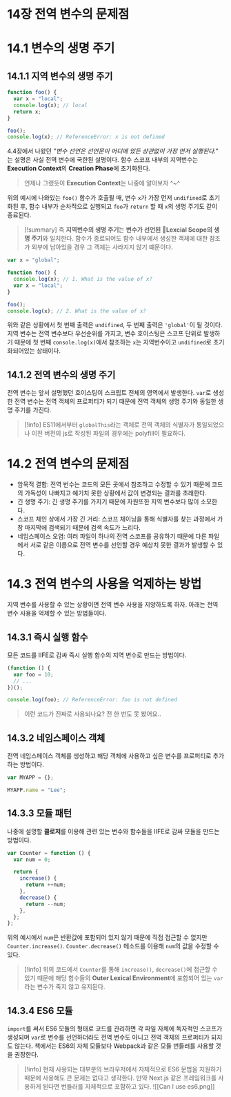 # 14장 전역 변수의 문제점

# 14.1 변수의 생명 주기

## 14.1.1 지역 변수의 생명 주기

```javascript
function foo() {
  var x = "local";
  console.log(x); // local
  return x;
}

foo();
console.log(x); // ReferenceError: x is not defined
```

4.4장에서 나왔던 _"변수 선언은 선언문이 어디에 있든 상관없이 가장 먼저 실행된다."_ 는 설명은 사실 전역 변수에 국한된 설명이다. 함수 스코프 내부의 지역번수는 **Execution Context**의 **Creation Phase**에 초기화된다.

> 언제나 그랬듯이 **Execution Context**는 나중에 알아보자 ^~^

위의 예시에 나와있는 `foo()` 함수가 호출될 때, 변수 `x`가 가장 먼저 `undifined`로 초기화된 후, 함수 내부가 순차적으로 실행되고 `foo`가 `return` 할 때 `x`의 생명 주기도 같이 종료된다.

> [!summary]
> 즉 **지역번수의 생명 주기**는 **변수가 선언된 Lexcial Scope의 생명 주기**와 일치한다. 함수가 종료되어도 함수 내부에서 생성한 객체에 대한 참조가 외부에 남아있을 경우 그 객체는 사라지지 않기 떄문이다.

```javascript
var x = "global";

function foo() {
  console.log(x); // 1. What is the value of x?
  var x = "local";
}

foo();
console.log(x); // 2. What is the value of x?
```

위와 같은 상황에서 첫 번째 출력은 `undifined`, 두 번째 출력은 `'global'`이 될 것이다. 지역 변수는 전역 변수보다 우선순위를 가지고, 변수 호이스팅은 스코프 단위로 발생하기 때문에 첫 번째 `console.log(x)`에서 참조하는 `x`는 지역번수이고 `undifined`로 초기화되어있는 상태이다.

## 14.1.2 전역 변수의 생명 주기

전역 변수는 앞서 설명했던 호이스팅이 스크립트 전체의 영역에서 발생한다. `var`로 생성한 전역 변수는 전역 객체의 프로퍼티가 되기 때문에 전역 객체의 생명 주기와 동일한 생명 주기를 가진다.

> [!info]
> ES11에서부터 `globalThis`라는 객체로 전역 객체의 식별자가 통일되었으나 이전 버전의 js로 작성된 파일의 경우에는 polyfill이 필요하다.

# 14.2 전역 변수의 문제점

- 암묵적 결합: 전역 번수는 코드의 모든 곳에서 참조하고 수정할 수 있기 때문에 코드의 가독성이 나빠지고 예기치 못한 상황에서 값이 변경되는 결과를 초래한다.
- 긴 생명 주기: 긴 생명 주기를 가지기 때문에 자원또한 지역 변수보다 많이 소모한다.
- 스코프 체인 상에서 가장 긴 거리: 스코프 체이닝을 통해 식별자를 찾는 과정에서 가장 마지막에 검색되기 때문에 검색 속도가 느리다.
- 네임스페이스 오염: 여러 파일이 하나의 전역 스코프를 공유하기 때문에 다른 파일에서 서로 같은 이름으로 전역 변수를 선언할 경우 예상치 못한 결과가 발생할 수 있다.

# 14.3 전역 변수의 사용을 억제하는 방법

지역 변수를 사용할 수 있는 상황이면 전역 변수 사용을 지양하도록 하자. 아래는 전역 변수 사용을 억제할 수 있는 방법들이다.

## 14.3.1 즉시 실행 함수

모든 코드를 IIFE로 감싸 즉시 실행 함수의 지역 변수로 만드는 방법이다.

```javascript
(function () {
  var foo = 10;
  // ...
})();

console.log(foo); // ReferenceError: foo is not defined
```

> 이런 코드가 진짜로 사용되나요? 전 한 번도 못 봤어요..

## 14.3.2 네임스페이스 객체

전역 네임스페이스 객체를 생성하고 해당 객체에 사용하고 싶은 변수를 프로퍼티로 추가하는 방법이다.

```javascript
var MYAPP = {};

MYAPP.name = "Lee";
```

## 14.3.3 모듈 패턴

나중에 설명할 **클로저**를 이용해 관련 있는 변수와 함수들을 IIFE로 감싸 모듈을 만드는 방법이다.

```javascript
var Counter = function () {
  var num = 0;

  return {
    increase() {
      return ++num;
    },
    decrease() {
      return --num;
    },
  };
};
```

위의 예시에서 `num`은 반환값에 포함되어 있지 않기 때문에 직접 접근할 수 없지만 `Counter.increase()`. `Counter.decrease()` 메소드를 이용해 `num`의 값을 수정할 수 있다.

> [!info]
> 위의 코드에서 `Counter`를 통해 `increase()`, `decrease()`에 접근할 수 있기 때문에 해당 함수들의 **Outer Lexical Environment**에 포함되어 있는 `var`라는 변수가 죽지 않고 유지된다.

## 14.3.4 ES6 모듈

`import`를 써서 ES6 모듈의 형태로 코드를 관리하면 각 파일 자체에 독자적인 스코프가 생성되며 `var`로 변수를 선언하더라도 전역 변수도 아니고 전역 객체의 프로퍼티가 되지도 않는다. 책에서는 ES6의 자체 모듈보다 Webpack과 같은 모듈 번들러를 사용할 것을 권장한다.

> [!info]
> 현재 사용되는 대부분의 브라우저에서 자체적으로 ES6 문법을 지원하기 때문에 사용해도 큰 문제는 없다고 생각한다. 만약 Next.js 같은 프레임워크를 사용하게 된다면 번들러를 자체적으로 포함하고 있다.
> ![[Can I use es6.png]]
